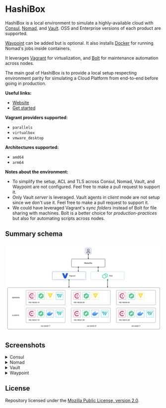 # HashiBox

HashiBox is a local environment to simulate a highly-available cloud with
[Consul](https://www.consul.io/), [Nomad](https://www.nomadproject.io/), and
[Vault](https://www.vaultproject.io/). OSS and Enterprise versions of each
product are supported.

[Waypoint](https://www.waypointproject.io/) can be added but is optional. It also
installs [Docker](https://www.docker.com/) for running Nomad's jobs inside
containers.

It leverages [Vagrant](https://www.vagrantup.com/) for virtualization, and
[Bolt](https://puppet.com/docs/bolt/) for maintenance automation across nodes.

The main goal of HashiBox is to provide a local setup respecting environment
parity for simulating a Cloud Platform from end-to-end before going in production.

**Useful links:**
- [Website](https://hashibox.sh)
- [Get started](https://hashibox.sh/overview)

**Vagrant providers supported:**
- `parallels`
- `virtualbox`
- `vmware_desktop`

**Architectures supported:**
- `amd64`
- `arm64`

**Notes about the environment:**
- To simplify the setup, ACL and TLS across Consul, Nomad, Vault, and Waypoint
  are not configured. Feel free to make a pull request to support it.
- Only Vault *server* is leveraged. Vault agents in *client* mode are not setup
  since we don't use it. Feel free to make a pull request to support it.
- We could have leveraged Vagrant's *sync folders* instead of Bolt for file
  sharing with machines. Bolt is a better choice for *production-practices*
  but also for automating scripts across nodes.

## Summary schema

<picture>
  <source media="(prefers-color-scheme: light)" srcset="/assets/hashibox-light.png">
  <source media="(prefers-color-scheme: dark)" srcset="/assets/hashibox-dark.png">
  <img alt="How HashiBox works" src="/assets/hashibox-light.png">
</picture>

## Screenshots

<details>
  <summary>Consul</summary>
  <br>

  ![Consul Services](./assets/consul-services-02.png)

  ![Consul Nodes](./assets/consul-nodes.png)

  ![Consul Key/Value](./assets/consul-kv.png)
</details>

<details>
  <summary>Nomad</summary>
  <br>

  ![Nomad Jobs](./assets/nomad-jobs.png)

  ![Nomad Servers](./assets/nomad-servers.png)

  ![Nomad Clients](./assets/nomad-clients-02.png)

  ![Nomad Topology](./assets/nomad-topology.png)
</details>

<details>
  <summary>Vault</summary>
  <br>

  ![Vault Secrets](./assets/vault-secrets.png)

  ![Vault Access](./assets/vault-access.png)
</details>

<details>
  <summary>Waypoint</summary>
  <br>

  ![Waypoint Authenticate](./assets/waypoint-auth.png)

  ![Waypoint Projects](./assets/waypoint-projects.png)
</details>

## License

Repository licensed under the [Mozilla Public License, version 2.0](./LICENSE).
